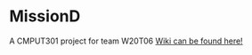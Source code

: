 # MissionD
A CMPUT301 project for team W20T06
[Wiki can be found here!](https://github.com/CMPUT301W20T06/MissionD/wiki)
